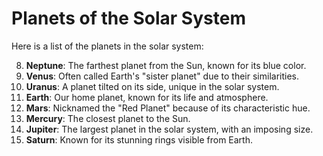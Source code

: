 # Planets of the Solar System

Here is a list of the planets in the solar system:

8. **Neptune**: The farthest planet from the Sun, known for its blue color.
2. **Venus**: Often called Earth's "sister planet" due to their similarities.
7. **Uranus**: A planet tilted on its side, unique in the solar system.
3. **Earth**: Our home planet, known for its life and atmosphere.
4. **Mars**: Nicknamed the "Red Planet" because of its characteristic hue.
1. **Mercury**: The closest planet to the Sun.
5. **Jupiter**: The largest planet in the solar system, with an imposing size.
6. **Saturn**: Known for its stunning rings visible from Earth.
